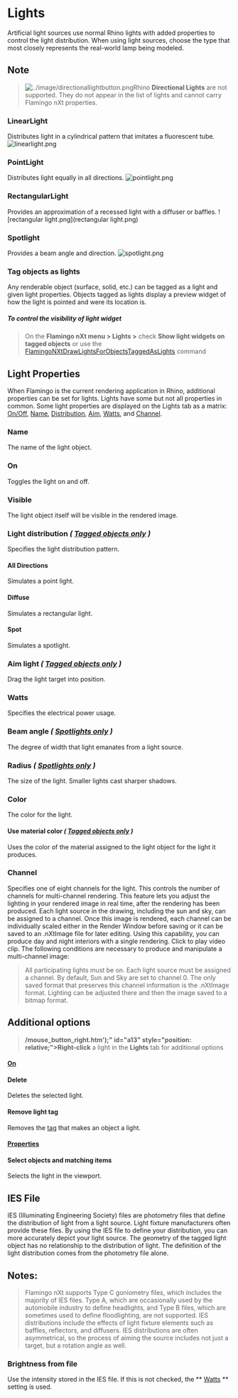 ---
---


# Lights
Artificial light sources use normal Rhino lights with added properties to control the light distribution. When using light sources, choose the type that most closely represents the real-world lamp being modeled.

## Note
> ![../image/directionallightbutton.png](../image/directionallightbutton.png)Rhino **Directional Lights** are not supported. They do not appear in the list of lights and cannot carry Flamingo nXt properties.

### LinearLight
Distributes light in a cylindrical pattern that imitates a fluorescent tube.
![linearlight.png](linearlight.png)

### PointLight
Distributes light equally in all directions.
![pointlight.png](pointlight.png)

### RectangularLight
Provides an approximation of a recessed light with a diffuser or baffles.
![rectangular light.png](rectangular light.png)

### Spotlight
Provides a beam angle and direction.
![spotlight.png](spotlight.png)

### Tag objects as lights
Any renderable object (surface, solid, etc.) can be tagged as a light and given light properties.
Objects tagged as lights display a preview widget of how the light is pointed and were its location is.

##### To control the visibility of light widget
> On the **Flamingo nXt menu &gt; Lights &gt;** check **Show light widgets on tagged objects** or use the [FlamingoNXtDrawLightsForObjectsTaggedAsLights](../general/flamingo-command-list.html#flamingonxtdrawlightsforobjectstaggedaslights) command

## Light Properties
When Flamingo is the current rendering application in Rhino, additional properties can be set for lights. Lights have some but not all properties in common.
Some light properties are displayed on the Lights tab as a matrix: [On/Off](lights-tab.html#on), [Name](lights-tab.html#name), [Distribution](lights-tab.html#light-distribution), [Aim](lights-tab.html#aim-light), [Watts](lights-tab.html#watts), and [Channel](lights-tab.html#channel).

### Name
The name of the light object.

### On
Toggles the light on and off.

### Visible
The light object itself will be visible in the rendered image.

### Light distribution *( [Tagged objects only](#tag-objects-as-lights) )* 
Specifies the light distribution pattern.

#### All Directions
Simulates a point light.

#### Diffuse
Simulates a rectangular light.

#### Spot
Simulates a spotlight.

### Aim light *( [Tagged objects only](#tag-objects-as-lights) )* 
Drag the light target into position.

### Watts
Specifies the electrical power usage.

### Beam angle *( [Spotlights only](lights-tab.html#spotlight) )* 
The degree of width that light emanates from a light source.

### Radius *( [Spotlights only](lights-tab.html#spotlight) )* 
The size of the light. Smaller lights cast sharper shadows.

### Color
The color for the light.

#### Use material color *( [Tagged objects only](#tag-objects-as-lights) )* 
Uses the color of the material assigned to the light object for the light it produces.

### Channel
Specifies one of eight channels for the light.
This controls the number of channels for multi-channel rendering.
This feature lets you adjust the lighting in your rendered image in real time, after the rendering has been produced. Each light source in the drawing, including the sun and sky, can be assigned to a channel. Once this image is rendered, each channel can be individually scaled either in the Render Window before saving or it can be saved to an .nXtImage file for later editing. Using this capability, you can produce day and night interiors with a single rendering.
Click to play video clip.
The following conditions are necessary to produce and manipulate a multi-channel image:
> All participating lights must be on.
> Each light source must be assigned a channel. By default, Sun and Sky are set to channel 0.
> The only saved format that preserves this channel information is the .nXtImage format. Lighting can be adjusted there and then the image saved to a bitmap format.

## Additional options
>  **/mouse_button_right.htm');" id="a13" style="position: relative;">Right-click** a light in the **Lights** tab for additional options

####  [On](lights-tab.html#on) 

#### Delete
Deletes the selected light.

#### Remove light tag
Removes the [tag](lights-tab.html#tag-objects-as-lights) that makes an object a light.

####  [Properties](lights-tab.html#light-properties) 

#### Select objects and matching items
Selects the light in the viewport.

## IES File
IES (Illuminating Engineering Society) files are photometry files that define the distribution of light from a light source. Light fixture manufacturers often provide these files. By using the IES file to define your distribution, you can more accurately depict your light source. The geometry of the tagged light object has no relationship to the distribution of light. The definition of the light distribution comes from the photometry file alone.

## Notes:
> Flamingo nXt supports Type C goniometry files, which includes the majority of IES files. Type A, which are occasionally used by the automobile industry to define headlights, and Type B files, which are sometimes used to define floodlighting, are not supported.
> IES distributions include the effects of light fixture elements such as baffles, reflectors, and diffusers.
> IES distributions are often asymmetrical, so the process of aiming the source includes not just a target, but a rotation angle as well.

### Brightness from file
Use the intensity stored in the IES file. If this is not checked, the ** [Watts](lights-tab.html#watts) ** setting is used.
